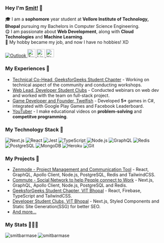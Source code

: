 ### Hey I'm [Smit!](https://smitbarmase.github.io) 🚀

🎓 I am a **sophomore** year student at **Vellore Institute of Technology, Bhopal** pursuing my Bachelors in Computer Science Engineering. </br>
😋 I am passionate about **Web Development**, along with **Cloud Technologies** and **Machine Learning**. </br>
👾 My hobby became my job, and now I have no hobbies! XD </br>

<a href="mailto:smitbarmase@outlook.com">
  <img src="https://github.com/smitbarmase/SuperTinyIcons/blob/master/images/svg/outlook.svg" title="Outlook" />
</a>
<a href="https://twitter.com/smitbarmase">
  <img src="https://edent.github.io/SuperTinyIcons/images/svg/twitter.svg" width="26" title="Twitter" />
</a>
<a href="https://www.linkedin.com/in/smitbarmase">
  <img src="https://edent.github.io/SuperTinyIcons/images/svg/linkedin.svg" width="26" title="LinkedIn" />
</a>
<a href="https://www.youtube.com/channel/UCNN-8t9vWnL0jydIHMr1KHg">
  <img src="https://edent.github.io/SuperTinyIcons/images/svg/youtube.svg" width="26" title="YouTube" />
</a>
<br />

### My Experiences 🙌
- [Technical Co-Head, GeeksforGeeks Student Chapter](https://www.geeksforgeeks.org/) - Working on technical aspect of the community and conducting workshops.
- [Web Lead, Developer Student Clubs](https://dsc.community.dev/) - Conducted webinars on web dev and worked with the team on full-stack project.
- [Game Developer and Founder, Twelfish](https://play.google.com/store/apps/dev?id=8640212175044390799&hl=en_IN&gl=US) - Developed **5+** games in C#, integrated with Google Play Games and Facebook Leaderboard.
- [YouTuber](https://www.youtube.com/channel/UCNN-8t9vWnL0jydIHMr1KHg) - I make educational videos on **problem-solving** and **competitve programming**.

### My Technology Stack 🤗
![Next.js](https://img.shields.io/badge/-Next.js-24292E?&logo=next.js)
![React](https://img.shields.io/badge/-React-24292E?&logo=React)
![Jest](https://img.shields.io/badge/-Jest-24292E?&logo=jest&logoColor=4db33d)
![TypeScript](https://img.shields.io/badge/-TypeScript-24292E?&logo=typescript)
![Node.js](https://img.shields.io/badge/-Node.js-24292E?&logo=node.js)
![GraphQL](https://img.shields.io/badge/-GraphQL-24292E?&logo=graphql&logoColor=E10098)
![Redis](https://img.shields.io/badge/-Redis-24292E?&logo=redis)
![PostgreSQL](https://img.shields.io/badge/-PostgreSQL-24292E?&logo=postgresql&logoColor=30648c)
![MongoDB](https://img.shields.io/badge/-MongoDB-24292E?&logo=mongodb&logoColor=4db33d)
![Heroku](https://img.shields.io/badge/-Heroku-24292E?&logo=heroku&logoColor=645FA1)
![Git](https://img.shields.io/badge/-Git-24292E?&logo=git&logoColor=E94D2E)
<br />

### My Projects 👀
- [Zenmode - Project Management and Communication Tool](https://github.com/smitbarmase/pods) - React, GraphQL, Apollo Client, Node.js, PostgreSQL, Redis and TailwindCSS.
- [Commute - Social Network to help People connect to Work](https://github.com/smitbarmase/commute) - Next.js, GraphQL, Apollo Client, Node.js, PostgreSQL and Redis.
- [GeeksforGeeks Student Chapter, VIT Bhopal](https://geeksforgeeks-vit-bhopal.github.io/) - React, Firebase, TypeScript and TailwindCSS.
- [Developer Student Clubs, VIT Bhopal](https://dscvitbhopal.github.io/) - Next.js, Styled Components and Static Site Generation(SSG) for better SEO.
- [And more...](https://smitbarmase.github.io)

### My Stats 👨🏻‍💻
<img src="https://github-readme-stats.vercel.app/api?username=smitbarmase&layout=compact&hide=html&theme=jolly" alt="smitbarmase" />

<img src="https://komarev.com/ghpvc/?username=smitbarmase" alt="smitbarmase" />
